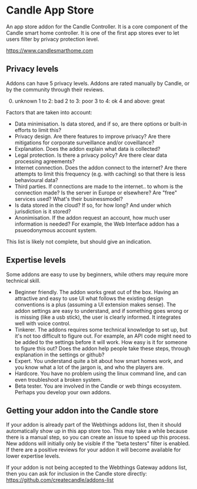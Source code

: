 # Candle App Store

An app store addon for the Candle Controller. It is a core component of the Candle smart home controller. It is one of the first app stores ever to let users filter by privacy protection level.

https://www.candlesmarthome.com


## Privacy levels

Addons can have 5 privacy levels. Addons are rated manually by Candle, or by the community through their reviews.

0. unknown
1 to 2: bad
2 to 3: poor
3 to 4: ok
4 and above: great


Factors that are taken into account:
- Data minimisation. Is data stored, and if so, are there options or built-in efforts to limit this?
- Privacy design. Are there features to improve privacy? Are there mitigations for corporate surveillance and/or coveillance?
- Explanation. Does the addon explain what data is collected? 
- Legal protection. Is there a privacy policy? Are there clear data processing agreements?
- Internet connection. Does the addon connect to the internet? Are there attempts to limit this frequency (e.g. with caching) so that there is less behavioural data?
- Third parties. If connections are made to the internet.. to whom is the connection made? Is the server in Europe or elsewhere? Are "free" services used? What's their businessmodel?
- Is data stored in the cloud? If so, for how long? And under which jurisdiction is it stored?
- Anonimisation. If the addon request an account, how much user information is needed? For example, the Web Interface addon has a psueodonymous account system.

This list is likely not complete, but should give an indication.


## Expertise levels

Some addons are easy to use by beginners, while others may require more technical skill.

- Beginner friendly. The addon works great out of the box. Having an attractive and easy to use UI what follows the existing design conventions is a plus (assuming a UI extension makes sense). The addon settings are easy to understand, and if something goes wrong or is missing (like a usb stick), the user is clearly informed. It integrates well with voice control.
- Tinkerer. The addons requires some technical knowledge to set up, but it's not too difficult to figure out. For example, an API code might need to be added to the settings before it will work. How easy is it for someone to figure this out? Does the addon help people take these steps, through explanation in the settings or github?
- Expert. You understand quite a bit about how smart homes work, and you know what a lot of the jargon is, and who the players are. 
- Hardcore. You have no problem using the linux command line, and can even troubleshoot a broken system.
- Beta tester. You are involved in the Candle or web things ecosystem. Perhaps you develop your own addons.



## Getting your addon into the Candle store

If your addon is already part of the Webthings addons list, then it should automatically show up in this app store too. This may take a while because there is a manual step, so you can create an issue to speed up this process. New addons will initially only be visible if the "beta testers" filter is enabled. If there are a positive reviews for your addon it will become available for lower expertise levels.

If your addon is not being accepted to the Webthings Gateway addons list, then you can ask for inclusion in the Candle store directly:
https://github.com/createcandle/addons-list





